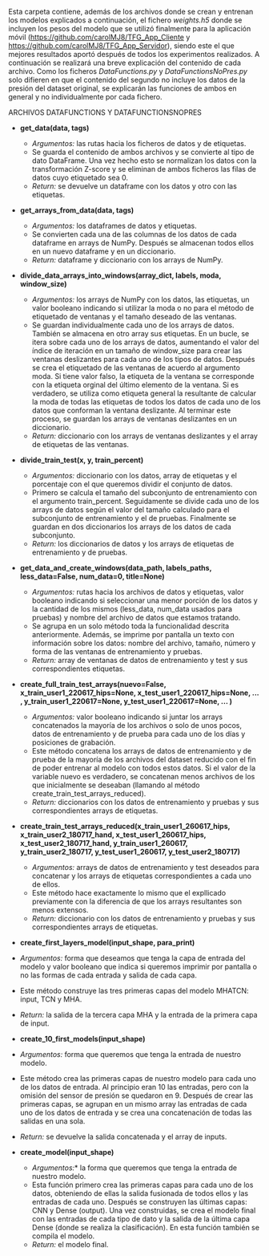 Esta carpeta contiene, además de los archivos donde se crean y entrenan los modelos explicados a continuación, el fichero *weights.h5* donde se incluyen los pesos del modelo que se utilizó
finalmente para la aplicación móvil (https://github.com/carolMJ8/TFG_App_Cliente y https://github.com/carolMJ8/TFG_App_Servidor), siendo este el que mejores resultados aportó
después de todos los experimentos realizados. A continuación se realizará una breve explicación del contenido de cada archivo. Como los ficheros *DataFunctions.py* y *DataFunctionsNoPres.py*
solo difieren en que el contenido del segundo no incluye los datos de la presión del dataset original, se explicarán las funciones de ambos en general y no individualmente por cada fichero.


ARCHIVOS DATAFUNCTIONS Y DATAFUNCTIONSNOPRES
- **get_data(data, tags)**
  - *Argumentos:* las rutas hacia los ficheros de datos y de etiquetas.
  - Se guarda el contenido de ambos archivos y se convierte al tipo de dato DataFrame. Una vez hecho esto se normalizan los datos con la transformación Z-score y se 
    eliminan de ambos ficheros las filas de datos cuyo etiquetado sea 0.
  - *Return:* se devuelve un dataframe con los datos y otro con las etiquetas.
 
- **get_arrays_from_data(data, tags)**
  - *Argumentos:* los dataframes de datos y etiquetas.
  - Se convierten cada una de las columnas de los datos de cada dataframe en arrays de NumPy. Después se almacenan todos ellos en un nuevo dataframe y en un diccionario.
  - *Return:* dataframe y diccionario con los arrays de NumPy.
 
- **divide_data_arrays_into_windows(array_dict, labels, moda, window_size)**
  - *Argumentos:* los arrays de NumPy con los datos, las etiquetas, un valor booleano indicando si utilizar la moda o no para el método de etiquetado de ventanas y el tamaño deseado de las
    ventanas.
  - Se guardan individualmente cada uno de los arrays de datos. También se almacena en otro array sus etiquetas. En un bucle, se itera sobre cada uno de los arrays de datos, aumentando el valor
    del índice de iteración en un tamaño de window_size para crear las ventanas deslizantes para cada uno de los tipos de datos. Después se crea el etiquetado de las ventanas de acuerdo al
    argumento moda.
    Si tiene valor falso, la etiqueta de la ventana se corresponde con la etiqueta orginal del último elemento de la ventana. Si es verdadero, se utiliza como etiqueta general la resultante de
    calcular la moda de todas las etiquetas de todos los datos de cada uno de los datos que conforman la ventana deslizante. Al terminar este proceso, se guardan los arrays de ventanas
    deslizantes en un diccionario.
  - *Return:* diccionario con los arrays de ventanas deslizantes y el array de etiquetas de las ventanas.
 
- **divide_train_test(x, y, train_percent)**
  - *Argumentos:* diccionario con los datos, array de etiquetas y el porcentaje con el que queremos dividir el conjunto de datos.
  - Primero se calcula el tamaño del subconjunto de entrenamiento con el argumento train_percent. Seguidamente se divide cada uno de los arrays de datos según el valor del tamaño calculado para el
    subconjunto de entrenamiento y el de pruebas. Finalmente se guardan en dos diccionarios los arrays de los datos de cada subconjunto.
  - *Return:* los diccionarios de datos y los arrays de etiquetas de entrenamiento y de pruebas.
 
- **get_data_and_create_windows(data_path, labels_paths, less_data=False, num_data=0, title=None)**
  - *Argumentos:* rutas hacia los archivos de datos y etiquetas, valor booleano indicando si seleccionar una menor porción de los datos y la cantidad de los mismos (less_data, num_data usados para
    pruebas) y nombre del archivo de datos que estamos tratando.
  - Se agrupa en un solo método toda la funcionalidad descrita anteriormente. Además, se imprime por pantalla un texto con información sobre los datos: nombre del archivo, tamaño, número y 
    forma de las ventanas de entrenamiento y pruebas.
  - *Return:* array de ventanas de datos de entrenamiento y test y sus correspondientes etiquetas.

- **create_full_train_test_arrays(nuevo=False, x_train_user1_220617_hips=None, x_test_user1_220617_hips=None, ... , y_train_user1_220617=None, y_test_user1_220617=None, ... )**
  - *Argumentos:* valor booleano indicando si juntar los arrays concatenados la mayoría de los archivos o solo de unos pocos, datos de entrenamiento y de prueba para cada uno de los días y
    posiciones
    de grabación.
  - Este método concatena los arrays de datos de entrenamiento y de prueba de la mayoría de los archivos del dataset reducido con el fin de poder entrenar al modelo con todos estos datos. Si el
    valor de la variable nuevo es verdadero, se concatenan menos archivos de los que inicialmente se deseaban (llamando al método create_train_test_arrays_reduced).
  - *Return:* diccionarios con los datos de entrenamiento y pruebas y sus correspondientes arrays de etiquetas.

* **create_train_test_arrays_reduced(x_train_user1_260617_hips, x_train_user2_180717_hand, x_test_user1_260617_hips, x_test_user2_180717_hand, y_train_user1_260617, y_train_user2_180717,
y_test_user1_260617, y_test_user2_180717)**
  * *Argumentos:* arrays de datos de entrenamiento y test deseados para concatenar y los arrays de etiquetas correspondientes a cada uno de ellos.
  * Este método hace exactamente lo mismo que el expllicado previamente con la diferencia de que los arrays resultantes son menos extensos.
  * *Return:* diccionario con los datos de entrenamiento y pruebas y sus correspondientes arrays de etiquetas.
*  **create_first_layers_model(input_shape, para_print)**
  *  *Argumentos:* forma que deseamos que tenga la capa de entrada del modelo y valor booleano que indica si queremos imprimir por pantalla o no las formas de cada entrada y salida de cada capa.
  *  Este método construye las tres primeras capas del modelo MHATCN: input, TCN y MHA.
  *  *Return:* la salida de la tercera capa MHA y la entrada de la primera capa de input.

*  **create_10_first_models(input_shape)**
  * *Argumentos:* forma que queremos que tenga la entrada de nuestro modelo.
  * Este método crea las primeras capas de nuestro modelo para cada uno de los datos de entrada. Al principio eran 10 las entradas, pero con la omisión del sensor de presión se quedaron en 9.
    Después de crear las primeras capas, se agrupan en un mismo array las entradas de cada uno de los datos de entrada y se crea una concatenación de todas las salidas en una sola.
  * *Return:* se devuelve la salida concatenada y el array de inputs.

* **create_model(input_shape)**
  * *Argumentos:** la forma que queremos que tenga la entrada de nuestro modelo.
  * Esta función primero crea las primeras capas para cada uno de los datos, obteniendo de ellas la salida fusionada de todos ellos y las entradas de cada uno. Después se construyen las
    últimas capas: CNN y Dense (output). Una vez construidas, se crea el modelo final con las entradas de cada tipo de dato y la salida de la última capa Dense (donde se realiza la clasificación).
    En esta función también se compila el modelo.
  * *Return:* el modelo final.
 
